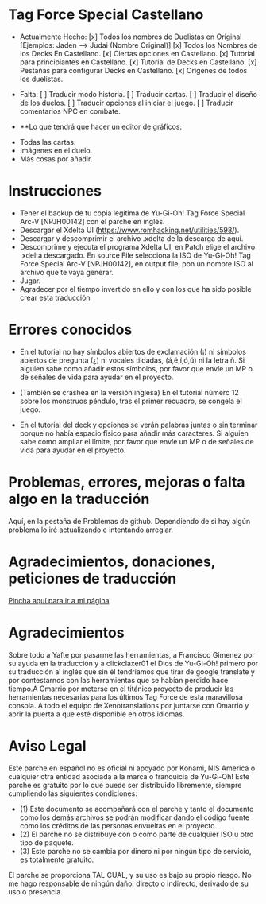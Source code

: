 # Tag Force Special Castellano
* Actualmente Hecho:
[x] Todos los nombres de Duelistas en Original [Ejemplos: Jaden --> Judai (Nombre Original)]
[x] Todos los Nombres de los Decks En Castellano.
[x] Ciertas opciones en Castellano.
[x] Tutorial para principiantes en Castellano.
[x] Tutorial de Decks en Castellano.
[x] Pestañas para configurar Decks en Castellano.
[x] Orígenes de todos los duelistas.




* Falta:
[ ] Traducir modo historia.
[ ] Traducir cartas.
[ ] Traducir el diseño de los duelos.
[ ] Traducir opciones al iniciar el juego.
[ ] Traducir comentarios NPC en combate.



* **Lo que tendrá que hacer un editor de gráficos:
- Todas las cartas.
- Imágenes en el duelo.
- Más cosas por añadir.

# Instrucciones

- Tener el backup de tu copia legítima de Yu-Gi-Oh! Tag Force Special Arc-V [NPJH00142] con el parche en inglés.
- Descargar el Xdelta UI (https://www.romhacking.net/utilities/598/).
- Descargar y descomprimir el archivo .xdelta de  la descarga de aquí.
- Descomprime y ejecuta el programa Xdelta UI, en Patch elige el archivo .xdelta descargado. En source File selecciona la ISO de Yu-Gi-Oh! Tag Force Special Arc-V [NPJH00142], en output file, pon un nombre.ISO al archivo que te vaya generar.
- Jugar.
- Agradecer por el tiempo invertido en ello y con los que ha sido posible crear esta traducción


# Errores conocidos

- En el tutorial no hay símbolos abiertos de exclamación (¡) ni símbolos abiertos de pregunta (¿) ni vocales tildadas, (á,é,í,ó,ú) ni la letra ñ. Si alguien sabe como añadir estos símbolos, por favor que envíe un MP o de señales de vida para ayudar en el proyecto.

- (También se crashea en la versión inglesa) En el tutorial número 12 sobre los monstruos péndulo, tras el primer recuadro, se congela el juego.

- En el tutorial del deck y opciones se verán palabras juntas o sin terminar porque no había espacio físico para añadir más caracteres.
Si alguien sabe como ampliar el límite, por favor que envíe un MP o de señales de vida para ayudar en el proyecto.

# Problemas, errores, mejoras o falta algo en la traducción

Aquí, en la pestaña de Problemas de github. Dependiendo de si hay algún problema lo iré actualizando e intentando arreglar.



# Agradecimientos, donaciones, peticiones de traducción

[Pincha aquí para ir a mi página](http://wirecellar.com/500S) 

# Agradecimientos

Sobre todo a Yafte por pasarme las herramientas, a Francisco Gimenez por su ayuda en la traducción y a clickclaxer01 el Dios de Yu-Gi-Oh! primero por su traducción al inglés que sin él tendríamos que tirar de google translate y por contestarnos con las herramientas que se habían perdido hace tiempo.A Omarrio por meterse en el titánico proyecto de producir las herramientas necesarias para los últimos Tag Force de esta maravillosa consola. A todo el equipo de Xenotranslations por juntarse con Omarrio y abrir la puerta a que esté disponible en otros idiomas.



# Aviso Legal

Este parche en español no es oficial ni apoyado por Konami, NIS America o cualquier otra entidad asociada a la marca o franquicia de Yu-Gi-Oh! Este parche es gratuito por lo que puede ser distribuido libremente, siempre cumpliendo las siguientes condiciones: 
- (1) Este documento se acompañará con el parche y tanto el documento como los demás archivos se podrán modificar dando el código fuente como los créditos de las personas envueltas en el proyecto. 
- (2) El parche no se distribuye con o como parte de cualquier ISO u otro tipo de paquete. 
- (3) Este parche no se cambia por dinero ni por ningún tipo de servicio, es totalmente gratuito.

El parche se proporciona TAL CUAL, y su uso es bajo su propio riesgo. No me hago responsable de ningún daño, directo o indirecto, derivado de su uso o presencia.


